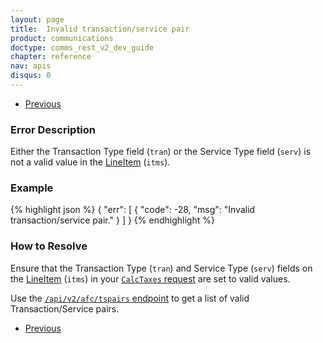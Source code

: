 ```yaml
---
layout: page
title:  Invalid transaction/service pair
product: communications
doctype: comms_rest_v2_dev_guide
chapter: reference
nav: apis
disqus: 0
---
```


<ul class="pager">
  <li class="previous"><a href="/communications/dev-guide_rest_v2/reference/calculate-tax-errors/"><i class="glyphicon glyphicon-chevron-left"></i>Previous</a></li>
</ul>

<h3>Error Description</h3>
Either the Transaction Type field (<code>tran</code>) or the Service Type field (<code>serv</code>) is not a valid value in the <a class="dev-guide-link" href="/communications/dev-guide_rest_v2/reference/line-item/">LineItem</a> (<code>itms</code>).

<h3>Example</h3>
{% highlight json %}
{
  "err": [
    {
      "code": -28,
      "msg": "Invalid transaction/service pair."
    }
  ]
}
{% endhighlight %}

<h3>How to Resolve</h3>
Ensure that the Transaction Type (<code>tran</code>) and Service Type (<code>serv</code>) fields on the <a class="dev-guide-link" href="/communications/dev-guide_rest_v2/reference/line-item/">LineItem</a> (<code>itms</code>) in your <a class="dev-guide-link" href="/communications/dev-guide_rest_v2/reference/calc-taxes-request/"><code>CalcTaxes</code> request</a> are set to valid values.

Use the <a class="dev-guide-link" href="/communications/dev-guide_rest_v2/getting-started/environments-endpoints#lookups"><code>/api/v2/afc/tspairs</code> endpoint</a> to get a list of valid Transaction/Service pairs.

<ul class="pager">
  <li class="previous"><a href="/communications/dev-guide_rest_v2/reference/calculate-tax-errors/"><i class="glyphicon glyphicon-chevron-left"></i>Previous</a></li>
</ul>